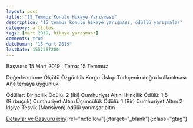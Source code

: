 ```yaml
---
layout: post
title: "15 Temmuz Konulu Hikaye Yarışması"
description: "15 temmuz konulu hikaye yarışması, ödüllü yarışmalar"
category: articles
tags: [mart 2019, hikaye yarışması]
comments: true
dateHuman: "15 Mart 2019"
lastDate: 1552597200
---
```


Başvuru: 15 Mart 2019 . 
Tema: 15 Temmuz

Değerlendirme Ölçütü
    Özgünlük
    Kurgu
    Üslup
    Türkçenin doğru kullanılması
    Ana temaya uygunluk

 Ödüller:
    Birincilik Ödülü: 2 (İki) Cumhuriyet Altını
    İkincilik Ödülü: 1,5 (Birbuçuk) Cumhuriyet Altını
    Üçüncülük Ödülü: 1 (Bir) Cumhuriyet Altını
    2 kişiye Teşvik (Mansiyon) ödülü yarımşar altın

[Detaylar ve Başvuru için](http://istanbul3.ebs.org.tr/manset/1854/15-temmuz-konulu-hik%C3%82ye-yarismasi?utm_source=edebiyatyarismalari.com&utm_medium=affiliate&utm_campaign=cpc){:rel="nofollow"}{:target="_blank"}{:class="gtag"}
